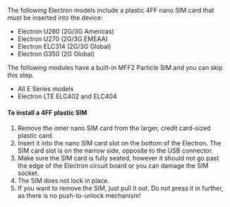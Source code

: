 The following Electron models include a plastic 4FF nano SIM card that must be inserted into the device:

- Electron U260 (2G/3G Americas)
- Electron U270 (2G/3G EMEAA)
- Electron ELC314 (2G/3G Global)
- Electron G350 (2G Global)

The following modules have a built-in MFF2 Particle SIM and you can skip this step.

- All E Series models
- Electron LTE ELC402 and ELC404

#### To install a 4FF plastic SIM

1. Remove the inner nano SIM card from the larger, credit card-sized plastic card.
2. Insert it into the nano SIM card slot on the bottom of the Electron. The SIM card slot is on the narrow side, opposite to the USB connector.
3. Make sure the SIM card is fully seated, however it should not go past the edge of the Electron circuit board or you can damage the SIM socket.
4. The SIM does not lock in place.
5. If you want to remove the SIM, just pull it out. Do not press it in further, as there is no push-to-unlock mechanism!

